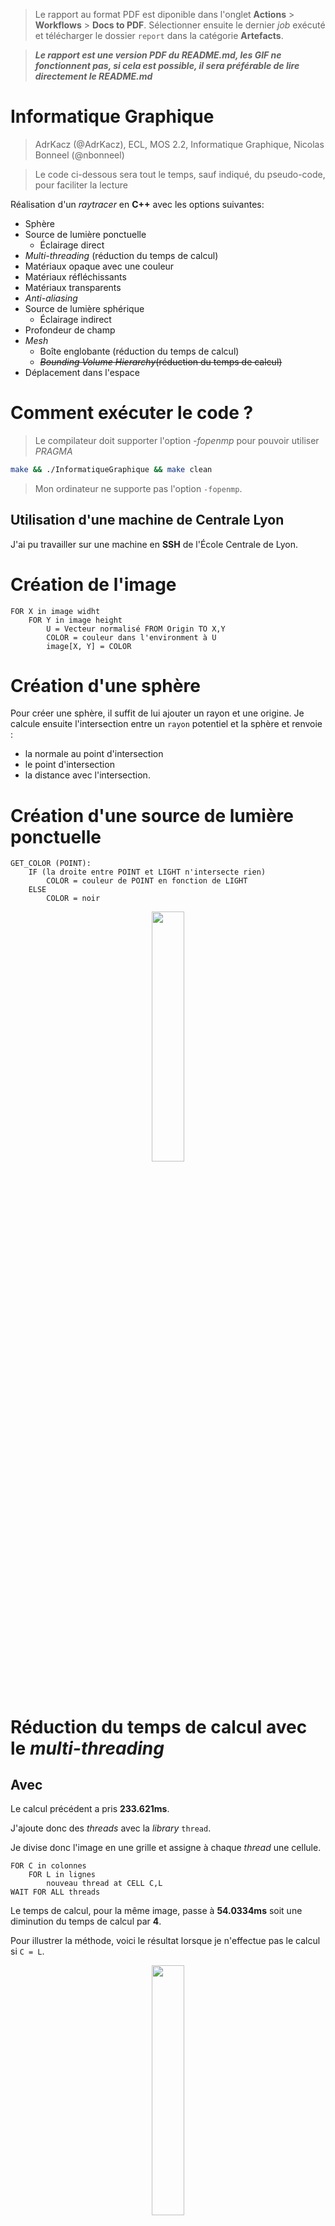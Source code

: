 > Le rapport au format PDF est diponible dans l'onglet **Actions** > **Workflows** > **Docs to PDF**. Sélectionner ensuite le dernier *job* exécuté et télécharger le dossier `report` dans la catégorie **Artefacts**.

> **_Le rapport est une version PDF du README.md, les GIF ne fonctionnent pas, si cela est possible, il sera préférable de lire directement le README.md_**

# Informatique Graphique

> AdrKacz (@AdrKacz), ECL, MOS 2.2, Informatique Graphique, Nicolas Bonneel (@nbonneel)

> Le code ci-dessous sera tout le temps, sauf indiqué, du pseudo-code, pour faciliter la lecture

Réalisation d'un *raytracer* en **C++** avec les options suivantes:
- Sphère
- Source de lumière ponctuelle
    - Éclairage direct
- *Multi-threading* (réduction du temps de calcul)
- Matériaux opaque avec une couleur
- Matériaux réfléchissants
- Matériaux transparents
- *Anti-aliasing*
- Source de lumière sphérique
    - Éclairage indirect
- Profondeur de champ
- *Mesh*
    - Boîte englobante (réduction du temps de calcul)
    - ~~*Bounding Volume Hierarchy*(réduction du temps de calcul)~~
- Déplacement dans l'espace

# Comment exécuter le code ?

> Le compilateur doit supporter l'option *-fopenmp* pour pouvoir utiliser *PRAGMA*

```sh
make && ./InformatiqueGraphique && make clean
```

> Mon ordinateur ne supporte pas l'option `-fopenmp`.

## Utilisation d'une machine de Centrale Lyon

 J'ai pu travailler sur une machine en **SSH** de l'École Centrale de Lyon.

# Création de l'image

```
FOR X in image widht
    FOR Y in image height
        U = Vecteur normalisé FROM Origin TO X,Y
        COLOR = couleur dans l'environment à U
        image[X, Y] = COLOR
```

# Création d'une sphère

Pour créer une sphère, il suffit de lui ajouter un rayon et une origine. Je calcule ensuite l'intersection entre un `rayon` potentiel et la sphère et renvoie :
- la normale au point d'intersection
- le point d'intersection 
- la distance avec l'intersection.

# Création d'une source de lumière ponctuelle

```
GET_COLOR (POINT):
    IF (la droite entre POINT et LIGHT n'intersecte rien)
        COLOR = couleur de POINT en fonction de LIGHT
    ELSE
        COLOR = noir
```

<p float="left" align="middle">
    <img src="./outputs/be1-1.png" width="32%">
</p>

# Réduction du temps de calcul avec le *multi-threading*

## Avec <thread>

Le calcul précédent a pris **233.621ms**.

J'ajoute donc des *threads* avec la *library* `thread`.

Je divise donc l'image en une grille et assigne à chaque *thread* une cellule.

```
FOR C in colonnes
    FOR L in lignes
        nouveau thread at CELL C,L
WAIT FOR ALL threads
```

Le temps de calcul, pour la même image, passe à **54.0334ms** soit une diminution du temps de calcul par **4**.

Pour illustrer la méthode, voici le résultat lorsque je n'effectue pas le calcul si `C = L`.

<p float="left" align="middle">
    <img src="./outputs/be1-parallel-diag.png" width="32%">
</p>

### Temps de calcul

> Réalisé pour une sphère dans une pièce composée de quatres autres sphères, sans aucune amélioration de rendu.

Calcul en parralèle | Temps de calcul
--  | --
Non | **233.621 ms**
Oui | **54.0334 ms**

## Avec Pragma

Cependant, cette méthode allourdie le code. En effet, il faut découper au préalable l'image, lancer chaque *thread* individuellement, puis attendre la fin de chaque *thread*.

Pour éviter de modifier le code, j'utile donc *PRAGMA* qui permet d'obtenir un résultat similaire en une instruction: `#pragma omp parallel for num_threads(OMP_NUM_THREADS) schedule(dynamic, 1)`

# Ajouts des matériaux

## Matériaux opaques

Les matériaux opaques rajoute la possibilté de définir un **albedo** qui est la couleur de l'objet.

```
GET COLOR (POINT): (vector)
    RETURN (vector)ALBEDO * (flottant)intensité à POINT
```

<p float="left" align="middle">
    <img src="outputs/be2-color.png" width="32%">
</p>

## Matériaux réfléchissants

Les matériaux réfléchissants renvoient les rayons lumineux reçus par le *raytracer*.

```
IF boule IS reflechissante
    R = rayon réfléchi à intersection avec de boule
    IF intersection I entre une boule et R
        RETURN GET_COLOR (I)
```

<p float="left" align="middle">
    <img src="outputs/be2-bounce.png" width="32%">
</p>

## Matériaux transparents

Les matériaux transparents laissent passer les rayons lumineux reçu par le *raytracer*.

Il faut bien distinguer les rayons entrant dans le matériau et les rayons sortant du matériau.

> Dans le code, `n` symbolise l'**indice de refraction**.

```
IF boule IS transparent
    IF rayon IS entrant
        N1 = n de air
        N2 = n de boule
    ELSE
        N1 = n de boule
        N2 = n de air

    T = rayon transmis en fonction de N1 / N2 à intersection avec boule 

    if intersection I entre boule et T
        RETURN GET_COLOR (I)
```

<p float="left" align="middle">
    <img src="outputs/be2-transparence.png" width="32%">
</p>

# Réduction du crénelage par *anti-aliasing*

Réduction du crénelage | Méthode
-- | --
Non | Envoyer **un rayon par pixel** pour obtenir sa couleur
Oui | Envoyer **n rayon par pixel** selon une **distribution normale** sur la surface du pixel


<p float="left" align="middle">
    <img src="outputs/be3-box-muller.png" width="32%">
</p>

# Création d'une source de lumière sphérique

## Éclairage indirect

Ajouter de l'éclairage indirect consiste à prendre en compte les contributions des rayons ayant rebondis plusieurs fois sur d'autre surfaces avant d'éclairer la surface étudiée.

Ici, je simule le phénomène inverse : à chaque fois que j'intersecte avec une surface, je renvoie un nouveau rayon dans une direction aléatoire pour ajouter sa contribution. 

> Il faut penser à limiter le nombre maximum de rebond : `Environment::BOUNCES_MAX`

```
GET_COLOR (POINT, NOMBRE REBOND):
    IF NOMBRE REBONDS > Environment::BOUNCES_MAX:
        RETURN

    W = rayon aléatoire émis autour de intersection selon une loi uniforme
    IF intersection I avec une boule
        COLOR += GET_COLOR (I, NOMBRE REBOND + 1)
```

<p float="left" align="middle">
    <img src="outputs/indirect-lighting-128-rays.png" width="32%">
</p>

## Éclairage non ponctuelle

Jusqu'à présent, l'éclairage provenait d'un point dans l'espace. Maintenant que chaque object est éclairé par son environment, nous pouvons ajouter des boules qui émettent de la lumière.

Un rayon issu de l'éclairage indirect a une intensité positive lorsqu'il rébondit jusqu'à une boule émissive.

```
GET_COLOT (POINT):
    IF boule IS émissive
        RETURN lumière de la boule fonction de son albedo et de son intensité
```

<p float="left" align="middle">
    <img src="outputs/be4-light-r20.png" width="32%">
</p>

Les chances d'arriver jusqu'à une boule émissive au hasard sont faibles, plusieurs pixels sont donc noires ce qui crée un bruit. Pour contrer ce problème, j'envoie deux rayons pour l'éclairage indirect :
- un dans une direction uniformément aléatoire *(le même que jusqu'à présent)* ;
- un dans la direction d'une boule émissive.

<p float="left" align="middle">
    <img src="outputs/be4-light-smart-r20.png" width="32%">
</p>

# Paramétrage de la profondeur de champ de la caméra

Pour simuler la profondeur de champ, je simule l'ouverture d'une caméra. Le rayon émis de la caméra ne provient plus d'un point fixe.

```
O = origine de la caméra
B = vecteur normalemment aléatoire
O += B

R = rayon issu du vecteur partant de O + B de longeur FOCAL DISTANCE en pointant dans la direction de la caméra
```

> Les deux images représentent la même scène, sans amélioration de rendu avec une source ponctuelle. L'image de **gauche** n'utilise pas de distance focal, l'image de **droite** à une **distance focal de 20 unité** *(distance entre la caméra et la boule transparente)*.

<p float="left" align="middle">
    <img src="outputs/focal-20-off.png" width="32%">
    <img src="outputs/focal-20.png" width="32%">
</p>

# Création de *mesh*

## Un triangle

<p float="left" align="middle">
    <img src="outputs/be5-one-triangle.png" width="32%">
</p>

## Un chien

<p float="left" align="middle">
    <img src="outputs/dog-512.png" width="32%">
</p>

## Réduction du temps de calcul avec une boîte englobante

> Tous les paramètres d'amélioration du rendu sont désactivés, il n'y a que de l'éclairage directe.

Utilisation de la *Bounding Box* | Temps de calcul
-- | --
Non | **40610 ms**
Oui | **11788 ms**

## ~~Réduction du temps de calcul avec un *Bounding Volume Hierarchy*~~

# Déplacement de la caméra dynamique dans l'espace

![Mouvement dans l'espace](./outputs/be2-extra-movement.gif)

## Comment se déplacer

> Séquence utiliser pour la présentation : `zzzzzzddddddzzzzzzzzzqqqqqzzzzzzzzqqqqqsssss`

1. Lancer le programme comme précedement
2. Utiliser `zqsd` pour se déplacer
 - `z` : en avant
 - `s` : en arrière
 - `q` : tourner à gauche
 - `d` : tourner à droite
3. `ENTER` pour valider la suite de mouvements

Par exemple, si je souhaite faire deux pas en avant puis regarder à gaude de deux crans, je peux entrer : 

```
zzqq
```

# Les erreurs que j'ai rencontrées

**TODO: Détailler la correction**

**TODO: Ajouter erreur du triangle dédoublé**

## Intersection avec soi-même

Lorsque le rayon réfléchi est émis d'une surface, si je ne déplace pas l'object d'un petit **delta** en direction de la normale de l'object, le rayon à une forte de chance d'intersecter avec la surface initiale à cause de la discrétisation de l'espace.

<p float="left" align="middle">
    <img src="./outputs/be2-bounce-artefact.png" width="32%">
</p>

## Éclairage indirect saturé

<p float="left" align="middle">
    <img src="./outputs/indirect-lighting-error.png" width="32%">
</p>

## Erreur de `type`

Lors du parcours des pixels selon `x` et `y` entre `0` et `width` ou `height` respectivement, j'ai utilisé le type `unsigned int` pour `x` et `y`.

Cependant, je soustrait une valeur (la moitié de la taille de l'écran) à `x` et `y` pour recentrer le rayon. Si `x` ou `y` sont trop faibles (inférieur à la moitié de la taille de l'écran), le calcul est négatif, hors un `unsigned int` ne peut pas l'être, ce qui résulte en la limite supérieur au type `unsigned int`.

Cela donne un rayon partant d'éexcessivement loin qui n'intersecte avec rien, d'où le découpage en carré uniforme noir ou gris (gris si dans une des sphères consituant les murs extérieurs).

Il suffit *(après trois heures d'incompréhension)* d'utiliser le type `int` pour supprimer l'erreur.

<p float="left" align="middle">
    <img src="./outputs/dog-pragma-unsigned-int-error.png" width="32%">
</p>

## Bounding Volume Hierarchy lacunaire

<p float="left" align="middle">
    <img src="./outputs/dog-bvh-buggy.png" width="32%">
</p>

---

> Les informations ci-dessous ne sont plus à jour et ne font pas partie du rapport. Je les laisse à titre de *pense-bête* lors de mes futures utilisations de ce répertoire. 

# Notes
- [x] Calcul parallèle avec `<thread>`
    - Mesure de le différence de temps de calcul
- [X] Écrire le code dans plusieurs fichiers au lieu d'avoir un grand fichier

# BE1

## Objectif

- Image d'une sphère
- Source de lumière
- Boîte encapsulant la scène

## [Vector](src/Vector)

## [Ray](src/Ray)

## [Sphere](src/Sphere)

## [Environment](src/Environment)

## Main

```c++
int main(int argc, char* argv[]) {
	int W = 512;
	int H = 512;

    Environment E = Environment();
    E.add_sphere(Sphere(Vector(0, 0, 0), 10));

    E.add_sphere(Sphere(Vector(-10050, 0, 0), 10000));
    E.add_sphere(Sphere(Vector(+10050, 0, 0), 10000));
    E.add_sphere(Sphere(Vector(0, -10050, 0), 10000));
    E.add_sphere(Sphere(Vector(0, +10050, 0), 10000));
    E.add_sphere(Sphere(Vector(0, 0, -10050), 10000));
    E.add_sphere(Sphere(Vector(0, 0, +10050), 10000));

    E.add_light(Vector(30, 30, 25));
    // E.add_light(Vector(-20, -20, -15));
    

    Vector C = Vector(0, 0, 40);
    double alpha = 90 * M_PI / 180;
    double z = - W / (2 * tan(alpha / 2));
	
	std::vector<unsigned char> image(W*H * 3, 0);

    double rho = M_PI;
    double I = 5e6;

    auto start = std::chrono::high_resolution_clock::now();
	for (int i = 0; i < H; i++) {
		for (int j = 0; j < W; j++) {    
            Vector u = Vector(j - W / 2 + 0.5, H - i - H / 2 + 0.5, z);
            u.normalize();
            Ray r = Ray(C, u);

            Vector P, N;
            if (E.intersect(r, P, N))
            {
                double intensity = E.get_intensity(N, P, I, rho);
                intensity = clamp(intensity, 0., 255.);
                
                image[(i*W + j) * 3 + 0] = intensity;
			    image[(i*W + j) * 3 + 1] = intensity;
			    image[(i*W + j) * 3 + 2] = intensity;
            }
		}
	}
    auto end = std::chrono::high_resolution_clock::now();
    auto diff_sec = std::chrono::duration_cast<std::chrono::nanoseconds>(end - start);

    std::cout << "Temps pour la création de l'image: " << diff_sec.count() / 1000000.0 << "ms\n";

    std::string filename = "image";
    if (argc > 1) {
        filename = argv[1];
    }
    filename = "outputs/" + filename + ".png";
    stbi_write_png(filename.c_str(), W, H, 3, &image[0], 0);
	

	return 0;
}
```

## Résultat

![BE1-1](./outputs/be1-1.png)

> Temps pour la création de l'image: 233.621ms

## BE 1 - Extra

### Parallélisation

```c++
#include <thread>
#define NB_THREAD_GRID 4 // grid n * n > NB_THREAD = NB_THREAD_GRID * NB_THREAD_GRID
```

```c++
int main(int argc, char* argv[]) {
	// ...

    // Thread
    const int step = std::ceil(512 / NB_THREAD_GRID);
    std::thread threads[NB_THREAD_GRID * NB_THREAD_GRID];

    // ...
    for (int x = 0; x < NB_THREAD_GRID; x++)    
    {
        for (int y = 0; y < NB_THREAD_GRID; y++) {
            threads[NB_THREAD_GRID * x + y] = std::thread([x, y, &step, &z, &E, &W, &H, &C, &rho, &I, &image]()
            {
                // ...
            });
        }
    }
    
    for (int x = 0; x < NB_THREAD_GRID; x++)    
    {
        for (int y = 0; y < NB_THREAD_GRID; y++) {
            threads[x * NB_THREAD_GRID + y].join();
        }
    }
    // ...
}
```

![BE1-Parallel](./outputs/be1-parallel.png)

> Temps pour la création de l'image: 54.0334ms

**Nous avons diviser le temps de calcul par environ `4.5`.**

Pour voir l'exécution des `thread`, nous annulons l'éxécution sur la diagonale.

```c++
if (x == y)
{
    continue;
}
```

![BE1-Parallel-Diag](./outputs/be1-parallel-diag.png)

> Temps pour la création de l'image: 41.6291ms

# BE 2

## Objectif

- Construire des ombres projetées
- Construire des matériaux réfléchissants
- Construire des matériaux transparents

## BE 2 - Extra

### Déplacement dans l'espace

```c++
int main(int argc, char* argv[]) {
    // ...
    std::string mvt_sequence = "";
    bool is_alive = true;
    char c = ' ';
    while (is_alive) {
            refresh(filename, threads, step, z, E, W, H, C, rho, I, I_pow_factor, image);
            std::cin >> c;
            switch (c)
            {
            case 'z':
                C.move_forward(1.);
                break;
            case 's':
                C.move_forward(-1.);
                break;
            case 'a':
                C.move_right(1.);
                break;
            case 'e':
                C.move_right(-1.);
                break;
            case 'q':
                C.rotate(- M_PI / 12);
                break;
            case 'd':
                C.rotate(+ M_PI / 12);
                break;
            default:
                is_alive = false;
                break;
            }
            mvt_sequence += c;
    }
    std::cout << "Movement Sequence:\n" << mvt_sequence;    
	
	return 0;
}
```

### Réflection totale dans les matériaux transparent (TODO)

# BE 3

> BRDF Databse: https://www.merl.com/brdf/
> Global Illumination Compendium: https://people.cs.kuleuven.be/~philip.dutre/GI/


128 rayons par pixels.

![be3-indirect-lighting-128-rays](./outputs/indirect-lighting-128-rays.png)

> Temps pour la création de l'image: 26219.4ms

Anti-aliasing avec Box-Muller, `sigma = 0.5`, `32 rayons`.

![be3-indirect-lighting-128-rays](./outputs/be3-box-muller-sigma05.png)

> Temps pour la création de l'image: 6749.88.4ms

# BE 4 (absent)

![be4-light-r5.png](./outputs/be4-light-r5.png)

> Temps pour la création de l'image: 3922.12ms

![be4-light-r20.png](./outputs/be4-light-r20.png)

> Temps pour la création de l'image: 4106.09ms

![be4-light-smart-r5.png](./outputs/be4-light-smart-r5.png)

> Temps pour la création de l'image: 8059.9ms

![be4-light-smart-r20.png](./outputs/be4-light-smart-r20.png)

> Temps pour la création de l'image: 20706.6ms

![be4-2lights-r5-1e9.png](./outputs/be4-2lights-r5-1e9.png)

> Temps pour la création de l'image: 8310.03ms

![be4-2lights-r5-1e8.png](./outputs/be4-2lights-r5-1e8.png)

> Temps pour la création de l'image: 8540.31ms

*__QUESTION__ : Avec intensity de la lumière a 1e8, les sphéres emissives sont __GRISES__... est-ce dû à la reflection partielle qui ne devrait pas être prise en compte sur une lampe? (voir exemple au dessus)*

*__QUESTION__ : Quel paramètre prendre pour une diffraction correcte ? (essaie fait sans l'indirect lighting : explosion de point)*


# BE 5 - Maillage

![be5-one-triangle.png](./outputs/be5-one-triangle.png)

> Temps pour la création de l'image: 159.27ms